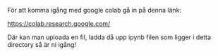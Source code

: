 För att komma igång med google colab gå in på denna länk:

https://colab.research.google.com/

Där kan man uploada en fil, ladda då upp ipynb filen som ligger i detta directory så är ni igång!

